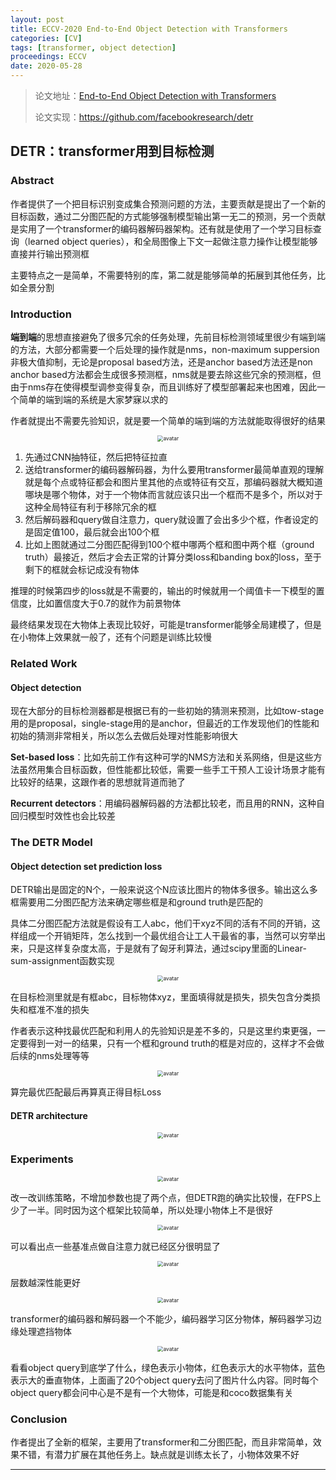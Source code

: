 ```yaml
---
layout: post
title: ECCV-2020 End-to-End Object Detection with Transformers
categories: [CV]
tags: [transformer, object detection]
proceedings: ECCV
date: 2020-05-28
---
```


> 论文地址：[End-to-End Object Detection with Transformers](https://www.ecva.net/papers/eccv_2020/papers_ECCV/papers/123460205.pdf)
>
> 论文实现：<https://github.com/facebookresearch/detr>

## DETR：transformer用到目标检测

### Abstract

作者提供了一个把目标识别变成集合预测问题的方法，主要贡献是提出了一个新的目标函数，通过二分图匹配的方式能够强制模型输出第一无二的预测，另一个贡献是实用了一个transformer的编码器解码器架构。还有就是使用了一个学习目标查询（learned object queries），和全局图像上下文一起做注意力操作让模型能够直接并行输出预测框

主要特点之一是简单，不需要特别的库，第二就是能够简单的拓展到其他任务，比如全景分割

### Introduction

**端到端**的思想直接避免了很多冗余的任务处理，先前目标检测领域里很少有端到端的方法，大部分都需要一个后处理的操作就是nms，non-maximum suppersion非极大值抑制，无论是proposal based方法，还是anchor based方法还是non anchor based方法都会生成很多预测框，nms就是要去除这些冗余的预测框，但由于nms存在使得模型调参变得复杂，而且训练好了模型部署起来也困难，因此一个简单的端到端的系统是大家梦寐以求的

作者就提出不需要先验知识，就是要一个简单的端到端的方法就能取得很好的结果

<div align="center" style="float:center"><img src="https://blog-img-1259433191.cos.ap-shanghai.myqcloud.com/DETR/fig1.png" alt="avatar" style="zoom:60%;" /></div>

1. 先通过CNN抽特征，然后把特征拉直
2. 送给transformer的编码器解码器，为什么要用transformer最简单直观的理解就是每个点或特征都会和图片里其他的点或特征有交互，那编码器就大概知道哪块是哪个物体，对于一个物体而言就应该只出一个框而不是多个，所以对于这种全局特征有利于移除冗余的框
3. 然后解码器和query做自注意力，query就设置了会出多少个框，作者设定的是固定值100，最后就会出100个框
4. 比如上图就通过二分图匹配得到100个框中哪两个框和图中两个框（ground truth）最接近，然后才会去正常的计算分类loss和banding box的loss，至于剩下的框就会标记成没有物体

推理的时候第四步的loss就是不需要的，输出的时候就用一个阈值卡一下模型的置信度，比如置信度大于0.7的就作为前景物体

最终结果发现在大物体上表现比较好，可能是transformer能够全局建模了，但是在小物体上效果就一般了，还有个问题是训练比较慢

### Related Work

#### Object detection

现在大部分的目标检测器都是根据已有的一些初始的猜测来预测，比如tow-stage用的是proposal，single-stage用的是anchor，但最近的工作发现他们的性能和初始的猜测非常相关，所以怎么去做后处理对性能影响很大

**Set-based loss**：比如先前工作有这种可学的NMS方法和关系网络，但是这些方法虽然用集合目标函数，但性能都比较低，需要一些手工干预人工设计场景才能有比较好的结果，这跟作者的思想就背道而驰了

**Recurrent detectors**：用编码器解码器的方法都比较老，而且用的RNN，这种自回归模型时效性也会比较差

### The DETR Model

#### Object detection set prediction loss

DETR输出是固定的N个，一般来说这个N应该比图片的物体多很多。输出这么多框需要用二分图匹配方法来确定哪些框是和ground truth是匹配的

具体二分图匹配方法就是假设有工人abc，他们干xyz不同的活有不同的开销，这样组成一个开销矩阵，怎么找到一个最优组合让工人干最省的事，当然可以穷举出来，只是这样复杂度太高，于是就有了匈牙利算法，通过scipy里面的Linear-sum-assignment函数实现

<div align="center" style="float:center"><img src="https://blog-img-1259433191.cos.ap-shanghai.myqcloud.com/DETR/frm1.png" alt="avatar" style="zoom:60%;" /></div>

在目标检测里就是有框abc，目标物体xyz，里面填得就是损失，损失包含分类损失和框准不准的损失

作者表示这种找最优匹配和利用人的先验知识是差不多的，只是这里约束更强，一定要得到一对一的结果，只有一个框和ground truth的框是对应的，这样才不会做后续的nms处理等等

<div align="center" style="float:center"><img src="https://blog-img-1259433191.cos.ap-shanghai.myqcloud.com/DETR/frm2.png" alt="avatar" style="zoom:60%;" /></div>

算完最优匹配最后再算真正得目标Loss

#### DETR architecture

<div align="center" style="float:center"><img src="https://blog-img-1259433191.cos.ap-shanghai.myqcloud.com/DETR/fig2.png" alt="avatar" style="zoom:60%;" /></div>

### Experiments

<div align="center" style="float:center"><img src="https://blog-img-1259433191.cos.ap-shanghai.myqcloud.com/DETR/tab1.png" alt="avatar" style="zoom:60%;" /></div>

改一改训练策略，不增加参数也提了两个点，但DETR跑的确实比较慢，在FPS上少了一半。同时因为这个框架比较简单，所以处理小物体上不是很好

<div align="center" style="float:center"><img src="https://blog-img-1259433191.cos.ap-shanghai.myqcloud.com/DETR/fig3.png" alt="avatar" style="zoom:60%;" /></div>

可以看出点一些基准点做自注意力就已经区分很明显了

<div align="center" style="float:center"><img src="https://blog-img-1259433191.cos.ap-shanghai.myqcloud.com/DETR/tab2.png" alt="avatar" style="zoom:60%;" /></div>

层数越深性能更好

<div align="center" style="float:center"><img src="https://blog-img-1259433191.cos.ap-shanghai.myqcloud.com/DETR/fig6.png" alt="avatar" style="zoom:60%;" /></div>

transformer的编码器和解码器一个不能少，编码器学习区分物体，解码器学习边缘处理遮挡物体

<div align="center" style="float:center"><img src="https://blog-img-1259433191.cos.ap-shanghai.myqcloud.com/DETR/fig7.png" alt="avatar" style="zoom:60%;" /></div>

看看object query到底学了什么，绿色表示小物体，红色表示大的水平物体，蓝色表示大的垂直物体，上面画了20个object query去问了图片什么内容。同时每个object query都会问中心是不是有一个大物体，可能是和coco数据集有关

### Conclusion

作者提出了全新的框架，主要用了transformer和二分图匹配，而且非常简单，效果不错，有潜力扩展在其他任务上。缺点就是训练太长了，小物体效果不好

<HR align=left color=#987cb9 SIZE=1>
